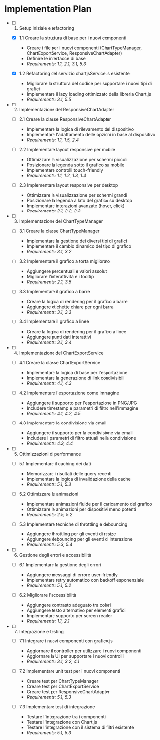 # Implementation Plan

- [ ] 1. Setup iniziale e refactoring
  - [x] 1.1 Creare la struttura di base per i nuovi componenti
    - Creare i file per i nuovi componenti (ChartTypeManager, ChartExportService, ResponsiveChartAdapter)
    - Definire le interfacce di base
    - _Requirements: 1.1, 2.1, 3.1, 5.3_

  - [x] 1.2 Refactoring del servizio chartjsService.js esistente
    - Migliorare la struttura del codice per supportare i nuovi tipi di grafici
    - Implementare il lazy loading ottimizzato della libreria Chart.js
    - _Requirements: 3.1, 5.5_

- [ ] 2. Implementazione del ResponsiveChartAdapter
  - [ ] 2.1 Creare la classe ResponsiveChartAdapter
    - Implementare la logica di rilevamento del dispositivo
    - Implementare l'adattamento delle opzioni in base al dispositivo
    - _Requirements: 1.1, 1.5, 2.4_

  - [ ] 2.2 Implementare layout responsive per mobile
    - Ottimizzare la visualizzazione per schermi piccoli
    - Posizionare la legenda sotto il grafico su mobile
    - Implementare controlli touch-friendly
    - _Requirements: 1.1, 1.2, 1.3, 1.4_

  - [ ] 2.3 Implementare layout responsive per desktop
    - Ottimizzare la visualizzazione per schermi grandi
    - Posizionare la legenda a lato del grafico su desktop
    - Implementare interazioni avanzate (hover, click)
    - _Requirements: 2.1, 2.2, 2.3_

- [ ] 3. Implementazione del ChartTypeManager
  - [ ] 3.1 Creare la classe ChartTypeManager
    - Implementare la gestione dei diversi tipi di grafici
    - Implementare il cambio dinamico del tipo di grafico
    - _Requirements: 3.1, 3.2_

  - [ ] 3.2 Implementare il grafico a torta migliorato
    - Aggiungere percentuali e valori assoluti
    - Migliorare l'interattività e i tooltip
    - _Requirements: 2.1, 3.5_

  - [ ] 3.3 Implementare il grafico a barre
    - Creare la logica di rendering per il grafico a barre
    - Aggiungere etichette chiare per ogni barra
    - _Requirements: 3.1, 3.3_

  - [ ] 3.4 Implementare il grafico a linee
    - Creare la logica di rendering per il grafico a linee
    - Aggiungere punti dati interattivi
    - _Requirements: 3.1, 3.4_

- [ ] 4. Implementazione del ChartExportService
  - [ ] 4.1 Creare la classe ChartExportService
    - Implementare la logica di base per l'esportazione
    - Implementare la generazione di link condivisibili
    - _Requirements: 4.1, 4.3_

  - [ ] 4.2 Implementare l'esportazione come immagine
    - Aggiungere il supporto per l'esportazione in PNG/JPG
    - Includere timestamp e parametri di filtro nell'immagine
    - _Requirements: 4.1, 4.2, 4.5_

  - [ ] 4.3 Implementare la condivisione via email
    - Aggiungere il supporto per la condivisione via email
    - Includere i parametri di filtro attuali nella condivisione
    - _Requirements: 4.3, 4.4_

- [ ] 5. Ottimizzazioni di performance
  - [ ] 5.1 Implementare il caching dei dati
    - Memorizzare i risultati delle query recenti
    - Implementare la logica di invalidazione della cache
    - _Requirements: 5.1, 5.3_

  - [ ] 5.2 Ottimizzare le animazioni
    - Implementare animazioni fluide per il caricamento del grafico
    - Ottimizzare le animazioni per dispositivi meno potenti
    - _Requirements: 2.5, 5.2_

  - [ ] 5.3 Implementare tecniche di throttling e debouncing
    - Aggiungere throttling per gli eventi di resize
    - Aggiungere debouncing per gli eventi di interazione
    - _Requirements: 5.3, 5.4_

- [ ] 6. Gestione degli errori e accessibilità
  - [ ] 6.1 Implementare la gestione degli errori
    - Aggiungere messaggi di errore user-friendly
    - Implementare retry automatico con backoff esponenziale
    - _Requirements: 5.1, 5.2_

  - [ ] 6.2 Migliorare l'accessibilità
    - Aggiungere contrasto adeguato tra colori
    - Aggiungere testo alternativo per elementi grafici
    - Implementare supporto per screen reader
    - _Requirements: 1.1, 2.1_

- [ ] 7. Integrazione e testing
  - [ ] 7.1 Integrare i nuovi componenti con grafico.js
    - Aggiornare il controller per utilizzare i nuovi componenti
    - Aggiornare la UI per supportare i nuovi controlli
    - _Requirements: 3.1, 3.2, 4.1_

  - [ ] 7.2 Implementare unit test per i nuovi componenti
    - Creare test per ChartTypeManager
    - Creare test per ChartExportService
    - Creare test per ResponsiveChartAdapter
    - _Requirements: 5.1, 5.3_

  - [ ] 7.3 Implementare test di integrazione
    - Testare l'integrazione tra i componenti
    - Testare l'integrazione con Chart.js
    - Testare l'integrazione con il sistema di filtri esistente
    - _Requirements: 5.1, 5.3_
